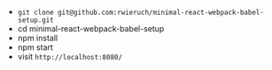 
- `git clone git@github.com:rwieruch/minimal-react-webpack-babel-setup.git`
- cd minimal-react-webpack-babel-setup
- npm install
- npm start
- visit `http://localhost:8080/`
